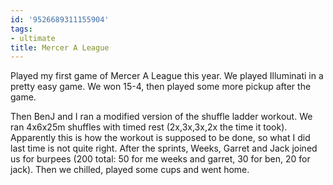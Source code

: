 ```yaml
---
id: '9526689311155904'
tags:
- ultimate
title: Mercer A League
---
```


Played my first game of Mercer A League this year. We played Illuminati in a pretty easy game. We won 15-4, then played some more pickup after the game.

Then BenJ and I ran a modified version of the shuffle ladder workout. We ran 4x6x25m shuffles with timed rest (2x,3x,3x,2x the time it took). Apparently this is how the workout is supposed to be done, so what I did last time is not quite right. After the sprints, Weeks, Garret and Jack joined us for burpees (200 total: 50 for me weeks and garret, 30 for ben, 20 for jack). Then we chilled, played some cups and went home.

